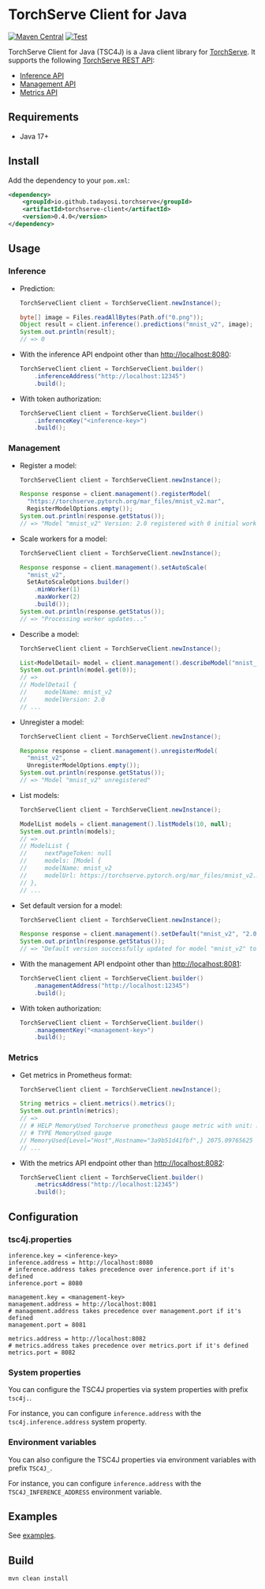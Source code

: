 # TorchServe Client for Java

[![Maven Central](https://maven-badges.herokuapp.com/maven-central/io.github.tadayosi.torchserve/torchserve-client/badge.svg?style=flat)](https://repo1.maven.org/maven2/io/github/tadayosi/torchserve/torchserve-client/)
[![Test](https://github.com/tadayosi/torchserve-client-java/actions/workflows/test.yml/badge.svg)](https://github.com/tadayosi/torchserve-client-java/actions/workflows/test.yml)

TorchServe Client for Java (TSC4J) is a Java client library for [TorchServe](https://pytorch.org/serve/index.html). It supports the following [TorchServe REST API](https://pytorch.org/serve/rest_api.html):

- [Inference API](https://pytorch.org/serve/inference_api.html)
- [Management API](https://pytorch.org/serve/management_api.html)
- [Metrics API](https://pytorch.org/serve/metrics_api.html)

## Requirements

- Java 17+

## Install

Add the dependency to your `pom.xml`:

```xml
<dependency>
    <groupId>io.github.tadayosi.torchserve</groupId>
    <artifactId>torchserve-client</artifactId>
    <version>0.4.0</version>
</dependency>
```

## Usage

### Inference

- Prediction:

  ```java
  TorchServeClient client = TorchServeClient.newInstance();

  byte[] image = Files.readAllBytes(Path.of("0.png"));
  Object result = client.inference().predictions("mnist_v2", image);
  System.out.println(result);
  // => 0
  ```

- With the inference API endpoint other than <http://localhost:8080>:

  ```java
  TorchServeClient client = TorchServeClient.builder()
      .inferenceAddress("http://localhost:12345")
      .build();
  ```

- With token authorization:

  ```java
  TorchServeClient client = TorchServeClient.builder()
      .inferenceKey("<inference-key>")
      .build();
  ```

### Management

- Register a model:

  ```java
  TorchServeClient client = TorchServeClient.newInstance();

  Response response = client.management().registerModel(
    "https://torchserve.pytorch.org/mar_files/mnist_v2.mar",
    RegisterModelOptions.empty());
  System.out.println(response.getStatus());
  // => "Model "mnist_v2" Version: 2.0 registered with 0 initial workers. Use scale workers API to add workers for the model."
  ```

- Scale workers for a model:

  ```java
  TorchServeClient client = TorchServeClient.newInstance();

  Response response = client.management().setAutoScale(
    "mnist_v2",
    SetAutoScaleOptions.builder()
      .minWorker(1)
      .maxWorker(2)
      .build());
  System.out.println(response.getStatus());
  // => "Processing worker updates..."
  ```

- Describe a model:

  ```java
  TorchServeClient client = TorchServeClient.newInstance();

  List<ModelDetail> model = client.management().describeModel("mnist_v2");
  System.out.println(model.get(0));
  // =>
  // ModelDetail {
  //     modelName: mnist_v2
  //     modelVersion: 2.0
  // ...
  ```

- Unregister a model:

  ```java
  TorchServeClient client = TorchServeClient.newInstance();

  Response response = client.management().unregisterModel(
    "mnist_v2",
    UnregisterModelOptions.empty());
  System.out.println(response.getStatus());
  // => "Model "mnist_v2" unregistered"
  ```

- List models:

  ```java
  TorchServeClient client = TorchServeClient.newInstance();

  ModelList models = client.management().listModels(10, null);
  System.out.println(models);
  // =>
  // ModelList {
  //     nextPageToken: null
  //     models: [Model {
  //     modelName: mnist_v2
  //     modelUrl: https://torchserve.pytorch.org/mar_files/mnist_v2.mar
  // },
  // ...
  ```

- Set default version for a model:

  ```java
  TorchServeClient client = TorchServeClient.newInstance();

  Response response = client.management().setDefault("mnist_v2", "2.0");
  System.out.println(response.getStatus());
  // => "Default version successfully updated for model "mnist_v2" to "2.0""
  ```

- With the management API endpoint other than <http://localhost:8081>:

  ```java
  TorchServeClient client = TorchServeClient.builder()
      .managementAddress("http://localhost:12345")
      .build();
  ```

- With token authorization:

  ```java
  TorchServeClient client = TorchServeClient.builder()
      .managementKey("<management-key>")
      .build();
  ```

### Metrics

- Get metrics in Prometheus format:

  ```java
  TorchServeClient client = TorchServeClient.newInstance();

  String metrics = client.metrics().metrics();
  System.out.println(metrics);
  // =>
  // # HELP MemoryUsed Torchserve prometheus gauge metric with unit: Megabytes
  // # TYPE MemoryUsed gauge
  // MemoryUsed{Level="Host",Hostname="3a9b51d41fbf",} 2075.09765625
  // ...
  ```

- With the metrics API endpoint other than <http://localhost:8082>:

  ```java
  TorchServeClient client = TorchServeClient.builder()
      .metricsAddress("http://localhost:12345")
      .build();
  ```

## Configuration

### tsc4j.properties

```properties
inference.key = <inference-key>
inference.address = http://localhost:8080
# inference.address takes precedence over inference.port if it's defined
inference.port = 8080

management.key = <management-key>
management.address = http://localhost:8081
# management.address takes precedence over management.port if it's defined
management.port = 8081

metrics.address = http://localhost:8082
# metrics.address takes precedence over metrics.port if it's defined
metrics.port = 8082
```

### System properties

You can configure the TSC4J properties via system properties with prefix `tsc4j.`.

For instance, you can configure `inference.address` with the `tsc4j.inference.address` system property.

### Environment variables

You can also configure the TSC4J properties via environment variables with prefix `TSC4J_`.

For instance, you can configure `inference.address` with the `TSC4J_INFERENCE_ADDRESS` environment variable.

## Examples

See [examples](./examples/).

## Build

```console
mvn clean install
```
